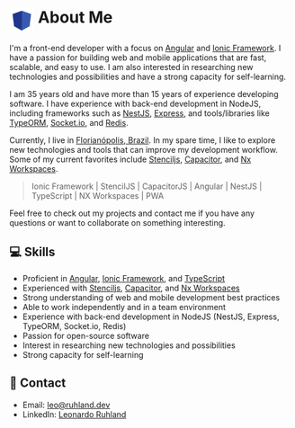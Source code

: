 # <img src="/shield.svg" alt="Ruhland Dev" style="height: 44px; vertical-align:top; "/>  About Me


I'm a front-end developer with a focus on [Angular](https://angular.io/) and [Ionic Framework](https://ionicframework.com/). I have a passion for building web and mobile applications that are fast, scalable, and easy to use. I am also interested in researching new technologies and possibilities and have a strong capacity for self-learning.

I am 35 years old and have more than 15 years of experience developing software. I have experience with back-end development in NodeJS, including frameworks such as [NestJS](https://nestjs.com/), [Express](https://expressjs.com/), and tools/libraries like [TypeORM](https://typeorm.io/), [Socket.io](https://socket.io/), and [Redis](https://redis.io/).

Currently, I live in [Florianópolis, Brazil](https://www.google.com/maps/place/Florian%C3%B3polis,+SC/). In my spare time, I like to explore new technologies and tools that can improve my development workflow. Some of my current favorites include [Stenciljs](https://stenciljs.com/), [Capacitor](https://capacitor.ionicframework.com/), and [Nx Workspaces](https://nx.dev/).

> Ionic Framework | StencilJS | CapacitorJS | Angular | NestJS | TypeScript | NX Workspaces | PWA

Feel free to check out my projects and contact me if you have any questions or want to collaborate on something interesting.

## 💻 Skills

- Proficient in [Angular](https://angular.io/), [Ionic Framework](https://ionicframework.com/), and [TypeScript](https://www.typescriptlang.org/)
- Experienced with [Stenciljs](https://stenciljs.com/), [Capacitor](https://capacitor.ionicframework.com/), and [Nx Workspaces](https://nx.dev/)
- Strong understanding of web and mobile development best practices
- Able to work independently and in a team environment
- Experience with back-end development in NodeJS (NestJS, Express, TypeORM, Socket.io, Redis)
- Passion for open-source software
- Interest in researching new technologies and possibilities
- Strong capacity for self-learning

## 📧 Contact

- Email: leo@ruhland.dev
- LinkedIn: [Leonardo Ruhland](https://www.linkedin.com/in/leoruhland)
